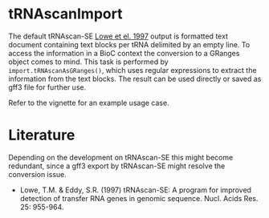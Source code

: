 # tRNAscanImport

The default tRNAscan-SE [Lowe et el. 1997](#Literature) output is formatted text document containing 
text blocks per tRNA delimited by an empty line. 
To access the information in a BioC context the conversion to a GRanges object 
comes to mind. This task is performed by `import.tRNAscanAsGRanges()`, which uses 
regular expressions to extract the information from the text blocks. The result
can be used directly or saved as gff3 file for further use.

Refer to the vignette for an example usage case.

# Literature

Depending on the development on tRNAscan-SE this might become redundant, since
a gff3 export by tRNAscan-SE might resolve the conversion issue. 

- Lowe, T.M. & Eddy, S.R. (1997) tRNAscan-SE: A program for 
improved detection of transfer RNA genes in genomic sequence. Nucl. Acids Res. 
25: 955-964.
